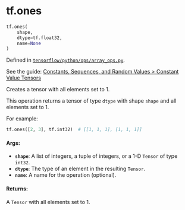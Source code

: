 <div itemscope itemtype="http://developers.google.com/ReferenceObject">
<meta itemprop="name" content="tf.ones" />
</div>

# tf.ones

``` python
tf.ones(
    shape,
    dtype=tf.float32,
    name=None
)
```



Defined in [`tensorflow/python/ops/array_ops.py`](https://www.tensorflow.org/code/tensorflow/python/ops/array_ops.py).

See the guide: [Constants, Sequences, and Random Values > Constant Value Tensors](../../../api_guides/python/constant_op.md#Constant_Value_Tensors)

Creates a tensor with all elements set to 1.

This operation returns a tensor of type `dtype` with shape `shape` and all
elements set to 1.

For example:

```python
tf.ones([2, 3], tf.int32)  # [[1, 1, 1], [1, 1, 1]]
```

#### Args:

* <b>`shape`</b>: A list of integers, a tuple of integers, or a 1-D `Tensor` of type
    `int32`.
* <b>`dtype`</b>: The type of an element in the resulting `Tensor`.
* <b>`name`</b>: A name for the operation (optional).


#### Returns:

A `Tensor` with all elements set to 1.